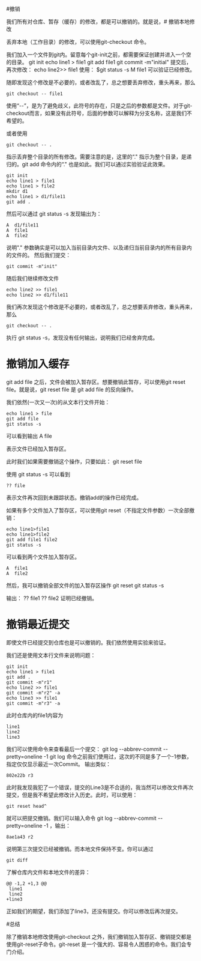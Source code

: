 #撤销

我们所有对仓库、暂存（缓存）的修改，都是可以撤销的。就是说，# 撤销本地修改

丢弃本地（工作目录）的修改，可以使用git-checkout 命令。

我们加入一个文件到git内。留意每个git-init之前，都需要保证创建并进入一个空的目录。
    git init 
    echo line1 > file1
    git add file1
    git commit -m"initial"
提交后，再次修改：
    echo line2>> file1
使用：
    $git status -s
    M file1
可以验证已经修改。

随即发现这个修改是不必要的，或者改乱了，总之想要丢弃修改，重头再来，那么

    git checkout -- file1

使用“--”，是为了避免歧义，此符号的存在，只是之后的参数都是文件。对于git-checkout而言，如果没有此符号，后面的参数可以解释为分支名称，这是我们不希望的。

或者使用

    git checkout -- .

指示丢弃整个目录的所有修改。需要注意的是，这里的“." 指示为整个目录，是递归的。git add 命令内的“." 也是如此。我们可以通过实验验证此效果。

    git init 
    echo line1 > file1
    echo line1 > file2
    mkdir d1
    echo line1 > d1/file11
    git add .

然后可以通过 git status -s 发现输出为：

    A  d1/file11
    A  file1
    A  file2

说明"." 参数确实是可以加入当前目录内文件、以及递归当前目录内的所有目录内的文件的。
然后我们提交：
 
    git commit -m"init"
 
随后我们继续修改文件

    echo line2 >> file1
    echo line2 >> d1/file11

我们再次发现这个修改是不必要的，或者改乱了，总之想要丢弃修改，重头再来，那么

    git checkout -- .

执行  git status -s，发现没有任何输出，说明我们已经舍弃完成。


# 撤销加入缓存

git add file 之后，文件会被加入暂存区。想要撤销此暂存，可以使用git reset file。就是说，git reset file 是 git add file 的反向操作。

我们依然(一次又一次)的从文本行文件开始：

    echo line1 > file
    git add file 
    git status -s

可以看到输出
    A  file

表示文件已经加入暂存区。

此时我们如果需要撤销这个操作，只要如此：
    git reset file

使用 git status -s 可以看到

    ?? file
表示文件再次回到未跟踪状态。撤销add的操作已经完成。

如果有多个文件加入了暂存区，可以使用git reset（不指定文件参数）一次全部撤销：

    echo line1>file1
    echo line1>file2
    git add file1 file2
    git status -s

可以看到两个文件加入暂存区。

    A  file1
    A  file2

然后，我可以撤销全部文件的加入暂存区操作
    git reset
    git status -s

输出：
    ?? file1
    ?? file2
证明已经撤销。

# 撤销最近提交

即使文件已经提交到仓库也是可以撤销的。我们依然使用实验来验证。

我们还是使用文本行文件来说明问题：

    git init
    echo line1 > file1
    git add .
    git commit -m"r1" 
    echo line2 >> file1
    git commit -m"r2" -a
    echo line3 >> file1
    git commit -m"r3" -a

此时仓库内的file1内容为

    line1
    line2
    line3
我们可以使用命令来查看最后一个提交：
    git log --abbrev-commit --pretty=oneline -1
git log 命令之前我们使用过，这次的不同是多了一个-1参数，指定仅仅显示最近一次Commit。
输出类似：

    802e22b r3

此时我发现我犯了一个错误，提交的Line3是不合适的，我当然可以修改文件再次提交，但是我不希望此修改计入历史。此时，可以使用：

    git reset head^    
就可以把提交撤销。我们可以输入命令 git log --abbrev-commit --pretty=oneline -1 ，输出：

    8ae1a43 r2
说明第三次提交已经被撤销。而本地文件保持不变。你可以通过

    git diff

了解仓库内文件和本地文件的差异：

    @@ -1,2 +1,3 @@
     line1
     line2
    +line3

正如我们的期望，我们添加了line3，还没有提交。你可以修改后再次提交。

#总结

除了撤销本地修改使用git-checkout 之外，我们撤销加入暂存区、撤销提交都是使用git-reset子命令。git-reset 是一个强大的、容易令人困惑的命令。我们会专门介绍。




